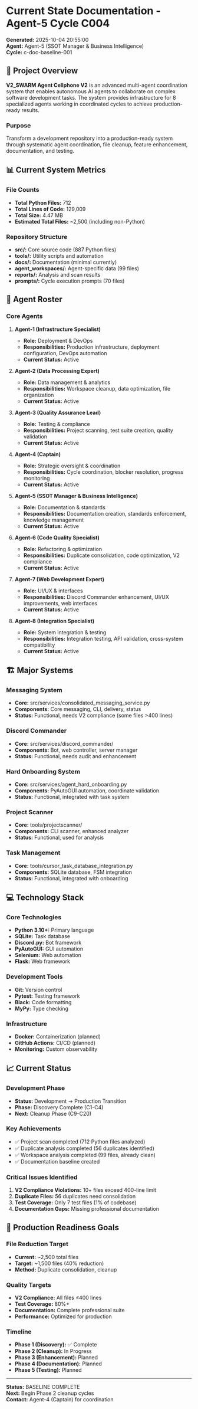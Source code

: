 # Current State Documentation - Agent-5 Cycle C004

**Generated:** 2025-10-04 20:55:00  
**Agent:** Agent-5 (SSOT Manager & Business Intelligence)  
**Cycle:** c-doc-baseline-001  

## 🌟 Project Overview

**V2_SWARM Agent Cellphone V2** is an advanced multi-agent coordination system that enables autonomous AI agents to collaborate on complex software development tasks. The system provides infrastructure for 8 specialized agents working in coordinated cycles to achieve production-ready results.

### Purpose
Transform a development repository into a production-ready system through systematic agent coordination, file cleanup, feature enhancement, documentation, and testing.

## 📊 Current System Metrics

### File Counts
- **Total Python Files:** 712
- **Total Lines of Code:** 129,009
- **Total Size:** 4.47 MB
- **Estimated Total Files:** ~2,500 (including non-Python)

### Repository Structure
- **src/:** Core source code (887 Python files)
- **tools/:** Utility scripts and automation
- **docs/:** Documentation (minimal currently)
- **agent_workspaces/:** Agent-specific data (99 files)
- **reports/:** Analysis and scan results
- **prompts/:** Cycle execution prompts (70 files)

## 🤖 Agent Roster

### Core Agents
1. **Agent-1 (Infrastructure Specialist)**
   - **Role:** Deployment & DevOps
   - **Responsibilities:** Production infrastructure, deployment configuration, DevOps automation
   - **Current Status:** Active

2. **Agent-2 (Data Processing Expert)**
   - **Role:** Data management & analytics
   - **Responsibilities:** Workspace cleanup, data optimization, file organization
   - **Current Status:** Active

3. **Agent-3 (Quality Assurance Lead)**
   - **Role:** Testing & compliance
   - **Responsibilities:** Project scanning, test suite creation, quality validation
   - **Current Status:** Active

4. **Agent-4 (Captain)**
   - **Role:** Strategic oversight & coordination
   - **Responsibilities:** Cycle coordination, blocker resolution, progress monitoring
   - **Current Status:** Active

5. **Agent-5 (SSOT Manager & Business Intelligence)**
   - **Role:** Documentation & standards
   - **Responsibilities:** Documentation creation, standards enforcement, knowledge management
   - **Current Status:** Active

6. **Agent-6 (Code Quality Specialist)**
   - **Role:** Refactoring & optimization
   - **Responsibilities:** Duplicate consolidation, code optimization, V2 compliance
   - **Current Status:** Active

7. **Agent-7 (Web Development Expert)**
   - **Role:** UI/UX & interfaces
   - **Responsibilities:** Discord Commander enhancement, UI/UX improvements, web interfaces
   - **Current Status:** Active

8. **Agent-8 (Integration Specialist)**
   - **Role:** System integration & testing
   - **Responsibilities:** Integration testing, API validation, cross-system compatibility
   - **Current Status:** Active

## 🏗️ Major Systems

### Messaging System
- **Core:** src/services/consolidated_messaging_service.py
- **Components:** Core messaging, CLI, delivery, status
- **Status:** Functional, needs V2 compliance (some files >400 lines)

### Discord Commander
- **Core:** src/services/discord_commander/
- **Components:** Bot, web controller, server manager
- **Status:** Functional, needs audit and enhancement

### Hard Onboarding System
- **Core:** src/services/agent_hard_onboarding.py
- **Components:** PyAutoGUI automation, coordinate validation
- **Status:** Functional, integrated with task system

### Project Scanner
- **Core:** tools/projectscanner/
- **Components:** CLI scanner, enhanced analyzer
- **Status:** Functional, used for analysis

### Task Management
- **Core:** tools/cursor_task_database_integration.py
- **Components:** SQLite database, FSM integration
- **Status:** Functional, integrated with onboarding

## 💻 Technology Stack

### Core Technologies
- **Python 3.10+:** Primary language
- **SQLite:** Task database
- **Discord.py:** Bot framework
- **PyAutoGUI:** GUI automation
- **Selenium:** Web automation
- **Flask:** Web framework

### Development Tools
- **Git:** Version control
- **Pytest:** Testing framework
- **Black:** Code formatting
- **MyPy:** Type checking

### Infrastructure
- **Docker:** Containerization (planned)
- **GitHub Actions:** CI/CD (planned)
- **Monitoring:** Custom observability

## 📈 Current Status

### Development Phase
- **Status:** Development → Production Transition
- **Phase:** Discovery Complete (C1-C4)
- **Next:** Cleanup Phase (C9-C20)

### Key Achievements
- ✅ Project scan completed (712 Python files analyzed)
- ✅ Duplicate analysis completed (56 duplicates identified)
- ✅ Workspace analysis completed (99 files, already clean)
- ✅ Documentation baseline created

### Critical Issues Identified
1. **V2 Compliance Violations:** 10+ files exceed 400-line limit
2. **Duplicate Files:** 56 duplicates need consolidation
3. **Test Coverage:** Only 7 test files (1% of codebase)
4. **Documentation Gaps:** Missing professional documentation

## 🎯 Production Readiness Goals

### File Reduction Target
- **Current:** ~2,500 total files
- **Target:** ~1,500 files (40% reduction)
- **Method:** Duplicate consolidation, cleanup

### Quality Targets
- **V2 Compliance:** All files ≤400 lines
- **Test Coverage:** 80%+
- **Documentation:** Complete professional suite
- **Performance:** Optimized for production

### Timeline
- **Phase 1 (Discovery):** ✅ Complete
- **Phase 2 (Cleanup):** In Progress
- **Phase 3 (Enhancement):** Planned
- **Phase 4 (Documentation):** Planned
- **Phase 5 (Testing):** Planned

---

**Status:** BASELINE COMPLETE  
**Next:** Begin Phase 2 cleanup cycles  
**Contact:** Agent-4 (Captain) for coordination

